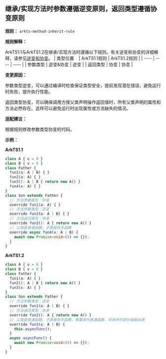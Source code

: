 ## 继承/实现方法时参数遵循逆变原则，返回类型遵循协变原则

**规则：** `arkts-method-inherit-rule`

**规则解释：**

ArkTS1.1与ArkTS1.2在继承/实现方法时遵循以下规则。有关逆变和协变的详细解释，请参见[逆变和协变](#逆变和协变)。
|  类型位置 &nbsp;&nbsp;  |  ArkTS1.1规则   | ArkTS1.2规则  | 
|  ----  |  ----  | ----  |
| 参数类型 | 逆变&协变  | 逆变 |
| 返回类型 | 协变  | 协变 |

**变更原因：**

参数类型逆变，可以通过编译时检查保证类型安全，提前发现潜在错误，避免运行时失败，提升执行性能。

返回类型协变，可以确保调用方按父类声明操作返回值时，所有父类声明的属性和方法必然存在。这样可以避免运行时出现属性或方法缺失的情况。

**适配建议：**

根据规则修改参数类型协变的代码。

**示例：**

**ArkTS1.1**

```typescript
class A { u = 0 }
class B { v = 0 }
class Father {
  fun1(a: A | B) { }
  fun2(a: A) { }
  fun3(): A | B { return new A() }
  fun4(x: A) { }
}
class Son extends Father {
  // 方法参数类型：协变
  override fun1(a: A) { }
  // 方法参数类型：逆变
  override fun2(a: A | B) { }
  // 方法返回类型：协变
  override fun3(): A { return new A() }
  // 父类是普通函数，子类是异步函数
  override async fun4(x: A | B) {
    await new Promise<void>(() => {});
  }
}
```

**ArkTS1.2**

```typescript
class A { u = 0 }
class B { v = 0 }
class Father {
  fun1(a: A) { }
  fun2(): A | B { return new A() }
  fun3(x: A) { }
}
class Son extends Father {
  // 方法参数类型：逆变
  override fun1(a: A | B) { }
  // 方法返回类型：协变
  override fun2(): A { return new A() }
  // 父类是普通函数，子类是异步函数，需要改为普通函数，将异步的部分抽取出来
  override fun3(x: A | B) {
    this.asyncFunc();
  }
  async asyncFunc() {
    await new Promise<void>(() => {});
  }
}
```